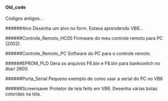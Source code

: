 #### Old_code
Códigos antigos...

######Alvo
Desenha um alvo no form. Estava aprendendo VB6...

######Controle_Remoto_HC05
Firmware do meu controle remoto para PC (2002).

######Controle_Remoto_PC
Software do PC para o controle remoto.

######EPROM_PLD
Gera os arquivos F6.bin e F8.bin para bankswitch no Atari 2600.

######Porta_Serial
Pequeno exemplo de como usar a serial do PC no VB6

######Screensaver
Protetor de tela feito em VB6. Desenha várias bolas coloridas na tela.
